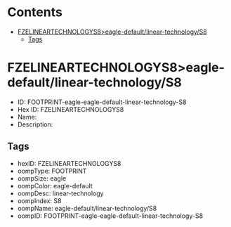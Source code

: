 



Contents
========

* [FZELINEARTECHNOLOGYS8>eagle-default/linear-technology/S8](#fzelineartechnologys8eagle-defaultlinear-technologys8)
	* [Tags](#tags)

# FZELINEARTECHNOLOGYS8>eagle-default/linear-technology/S8

- ID: FOOTPRINT-eagle-eagle-default-linear-technology-S8
- Hex ID: FZELINEARTECHNOLOGYS8
- Name: 
- Description: 

## Tags

- hexID: FZELINEARTECHNOLOGYS8
- oompType: FOOTPRINT
- oompSize: eagle
- oompColor: eagle-default
- oompDesc: linear-technology
- oompIndex: S8
- oompName: eagle-default/linear-technology/S8
- oompID: FOOTPRINT-eagle-eagle-default-linear-technology-S8
